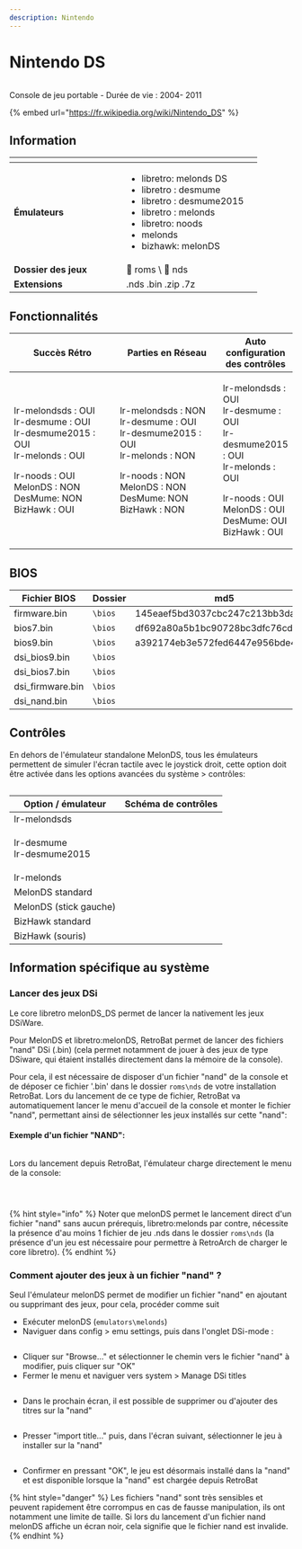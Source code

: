 ```yaml
---
description: Nintendo
---
```


# Nintendo DS

<div align="left"><figure><img src="https://raw.githubusercontent.com/fabricecaruso/es-theme-carbon/master/art/logos/nds.svg" alt=""><figcaption></figcaption></figure></div>

Console de jeu portable - Durée de vie : 2004- 2011

{% embed url="https://fr.wikipedia.org/wiki/Nintendo_DS" %}

## Information

<table data-header-hidden><thead><tr><th width="184"></th><th></th><th data-hidden></th></tr></thead><tbody><tr><td><strong>Émulateurs</strong></td><td><ul><li>libretro: melonds DS</li><li>libretro : desmume</li><li>libretro : desmume2015</li><li>libretro : melonds</li><li>libretro: noods</li><li>melonds</li><li>bizhawk: melonDS</li></ul></td><td></td></tr><tr><td><strong>Dossier des jeux</strong></td><td><span data-gb-custom-inline data-tag="emoji" data-code="1f4c1">📁</span> roms \ <span data-gb-custom-inline data-tag="emoji" data-code="1f4c2">📂</span> nds</td><td></td></tr><tr><td><strong>Extensions</strong></td><td>.nds .bin .zip .7z</td><td></td></tr></tbody></table>

## Fonctionnalités

<table><thead><tr><th width="256">Succès Rétro</th><th width="243">Parties en Réseau</th><th>Auto configuration des contrôles</th></tr></thead><tbody><tr><td><p>lr-melondsds : OUI<br>lr-desmume : OUI<br>lr-desmume2015 : OUI<br>lr-melonds : OUI</p><p>lr-noods : OUI<br>MelonDS : NON<br>DesMume: NON<br>BizHawk : OUI</p></td><td><p>lr-melondsds : NON<br>lr-desmume : OUI<br>lr-desmume2015 : OUI<br>lr-melonds : NON</p><p>lr-noods : NON<br>MelonDS : NON<br>DesMume: NON<br>BizHawk : NON</p></td><td><p>lr-melondsds : OUI<br>lr-desmume : OUI<br>lr-desmume2015 : OUI<br>lr-melonds : OUI</p><p>lr-noods : OUI<br>MelonDS : OUI<br>DesMume: OUI<br>BizHawk : OUI</p></td></tr></tbody></table>

## BIOS

<table><thead><tr><th width="187">Fichier BIOS</th><th width="98">Dossier</th><th>md5</th></tr></thead><tbody><tr><td>firmware.bin</td><td><code>\bios</code></td><td>145eaef5bd3037cbc247c213bb3da1b3</td></tr><tr><td>bios7.bin</td><td><code>\bios</code></td><td>df692a80a5b1bc90728bc3dfc76cd948</td></tr><tr><td>bios9.bin</td><td><code>\bios</code></td><td>a392174eb3e572fed6447e956bde4b25</td></tr><tr><td>dsi_bios9.bin</td><td><code>\bios</code></td><td></td></tr><tr><td>dsi_bios7.bin</td><td><code>\bios</code></td><td></td></tr><tr><td>dsi_firmware.bin</td><td><code>\bios</code></td><td></td></tr><tr><td>dsi_nand.bin</td><td><code>\bios</code></td><td></td></tr></tbody></table>

## Contrôles

En dehors de l'émulateur standalone MelonDS, tous les émulateurs permettent de simuler l'écran tactile avec le joystick droit, cette option doit être activée dans les options avancées du système > contrôles:

<div align="left"><figure><img src="https://i.imgur.com/3SNiUdQ.png" alt=""><figcaption></figcaption></figure></div>

| Option / émulateur                  | Schéma de contrôles                                                                                                                                    |
| ----------------------------------- | ------------------------------------------------------------------------------------------------------------------------------------------------------ |
| lr-melondsds                        | <img src="https://github.com/RetroBat-Official/retrobat-tattoos/blob/main/default/nds_melondsds.png?raw=true" alt="" data-size="original">             |
| <p>lr-desmume<br>lr-desmume2015</p> | <img src="https://github.com/RetroBat-Official/retrobat-tattoos/blob/main/default/nds.png?raw=true" alt="" data-size="original">                       |
| lr-melonds                          | <img src="https://github.com/RetroBat-Official/retrobat-tattoos/blob/main/default/nds_melonds.png?raw=true" alt="" data-size="original">               |
| MelonDS standard                    | <img src="https://github.com/RetroBat-Official/retrobat-tattoos/blob/main/default/nds_melonds_standalone.png?raw=true" alt="" data-size="original">    |
| MelonDS (stick gauche)              | <img src="https://github.com/RetroBat-Official/retrobat-tattoos/blob/main/default/nds_melonds_standalone_ls.png?raw=true" alt="" data-size="original"> |
| BizHawk standard                    | <img src="https://github.com/RetroBat-Official/retrobat-tattoos/blob/main/default/nds_bizhawk.png?raw=true" alt="" data-size="original">               |
| BizHawk (souris)                    | <img src="https://github.com/RetroBat-Official/retrobat-tattoos/blob/main/default/nds_bizhawk_mouse.png?raw=true" alt="" data-size="original">         |

## Information spécifique au système

### Lancer des jeux DSi

Le core libretro melonDS\_DS permet de lancer la nativement les jeux DSiWare.

Pour MelonDS et libretro:melonDS, RetroBat permet de lancer des fichiers "nand" DSi (.bin) (cela permet notamment de jouer à des jeux de type DSiware, qui étaient installés directement dans la mémoire de la console).

Pour cela, il est nécessaire de disposer d'un fichier "nand" de la console et de déposer ce fichier '.bin' dans le dossier `roms\nds` de votre installation RetroBat. Lors du lancement de ce type de fichier, RetroBat va automatiquement lancer le menu d'accueil de la console et monter le fichier "nand", permettant ainsi de sélectionner les jeux installés sur cette "nand":

#### Exemple d'un fichier "NAND":

<div align="left"><figure><img src="https://i.imgur.com/gzpnw8S.png" alt=""><figcaption></figcaption></figure></div>

Lors du lancement depuis RetroBat, l'émulateur charge directement le menu de la console:

<div align="left"><figure><img src="https://i.imgur.com/m2XG9ZQ.png" alt=""><figcaption></figcaption></figure></div>

<div align="left"><figure><img src="https://i.imgur.com/CUHgynR.png" alt=""><figcaption></figcaption></figure></div>

<div align="left"><figure><img src="https://i.imgur.com/sPQNh6q.png" alt=""><figcaption></figcaption></figure></div>

{% hint style="info" %}
Noter que melonDS permet le lancement direct d'un fichier "nand" sans aucun prérequis,  libretro:melonds par contre, nécessite la présence d'au moins 1 fichier de jeu .nds dans le dossier `roms\nds` (la présence d'un jeu est nécessaire pour permettre à RetroArch de charger le core libretro).
{% endhint %}

### Comment ajouter des jeux à un fichier "nand" ?

Seul l'émulateur melonDS permet de modifier un fichier "nand" en ajoutant ou supprimant des jeux, pour cela, procéder comme suit

* Exécuter melonDS (`emulators\melonds`)
* Naviguer dans config > emu settings, puis dans l'onglet DSi-mode :

<div align="left"><figure><img src="https://i.imgur.com/KlcN2nS.png" alt=""><figcaption></figcaption></figure></div>

* Cliquer sur "Browse..." et sélectionner le chemin vers le fichier "nand" à modifier, puis cliquer sur "OK"
* Fermer le menu et naviguer vers system > Manage DSi titles

<div align="left"><figure><img src="https://i.imgur.com/z8t4zHy.png" alt=""><figcaption></figcaption></figure></div>

* Dans le prochain écran, il est possible de supprimer ou d'ajouter des titres sur la "nand"

<div align="left"><figure><img src="https://i.imgur.com/1Y5RUtd.png" alt=""><figcaption></figcaption></figure></div>

* Presser "import title..." puis, dans l'écran suivant, sélectionner le jeu à installer sur la "nand"

<div align="left"><figure><img src="https://i.imgur.com/tGcMnSu.png" alt=""><figcaption></figcaption></figure></div>

* Confirmer en pressant "OK", le jeu est désormais installé dans la "nand" et est disponible lorsque la "nand" est chargée depuis RetroBat

{% hint style="danger" %}
Les fichiers "nand" sont très sensibles et peuvent rapidement être corrompus en cas de fausse manipulation, ils ont notamment une limite de taille. Si lors du lancement d'un fichier nand melonDS affiche un écran noir, cela signifie que le fichier nand est invalide.
{% endhint %}
